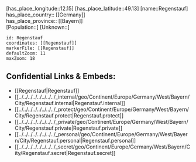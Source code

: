 ﻿---
location: [49.13,12.15] 
mapzoom: [7,12] 
mapmarker: city 
type: City
tags:
- geo/City


SpocWebEntityId: 33673
isDeleted: false
confidential: public

---
[has_place_longitude::12.15] 
[has_place_latitude::49.13] 
[name::Regenstauf] 
has_place_country:: [[Germany]]  
has_place_province:: [[Bayern]]  
[Population::] 
[Unknown::] 


```leaflet
id: Regenstauf
coordinates: [[Regenstauf]] 
markerFile: [[Regenstauf]] 
defaultZoom: 11 
maxZoom: 18
```


## Confidential Links & Embeds: 
- [[Regenstauf|Regenstauf]]  
- [[../../../../../../../../_internal/geo/Continent/Europe/Germany/West/Bayern/City/Regenstauf.internal|Regenstauf.internal]] 
- [[../../../../../../../../_protect/geo/Continent/Europe/Germany/West/Bayern/City/Regenstauf.protect|Regenstauf.protect]] 
- [[../../../../../../../../_private/geo/Continent/Europe/Germany/West/Bayern/City/Regenstauf.private|Regenstauf.private]] 
- [[../../../../../../../../_personal/geo/Continent/Europe/Germany/West/Bayern/City/Regenstauf.personal|Regenstauf.personal]] 
- [[../../../../../../../../_secret/geo/Continent/Europe/Germany/West/Bayern/City/Regenstauf.secret|Regenstauf.secret]] 
